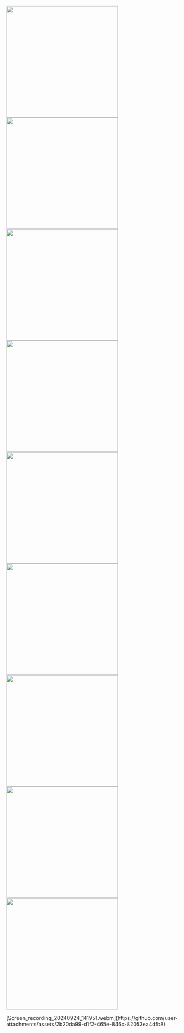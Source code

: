 <p>
   <img src = "https://github.com/user-attachments/assets/16ddc9b3-2e15-4db2-8bf7-e1867c9e61ac" width = "300"/>
   <img src = "https://github.com/user-attachments/assets/b2eee0df-9c02-4fad-9344-2766a5d85f54" width = "300"/>
   <img src = "https://github.com/user-attachments/assets/47282577-d9fd-4164-9e1b-baf5699ecfa4" width = "300"/>
   <img src = "https://github.com/user-attachments/assets/094eb98c-deb2-449b-b3e4-000afc7ba4df" width = "300"/>
   <img src = "https://github.com/user-attachments/assets/1f7562fd-5553-4876-b338-94cca6f96cbb" width = "300"/>
   <img src = "https://github.com/user-attachments/assets/58aa6c71-d3cc-47d9-a2fd-c60c85c6937c" width = "300"/>
   <img src = "https://github.com/user-attachments/assets/1e8fc8e2-b47e-43d4-a7f6-25fd1a384a33" width = "300"/>
   <img src = "https://github.com/user-attachments/assets/34343c40-1c08-4a33-90b7-03400b872b36" width = "300"/>
   <img src = "https://github.com/user-attachments/assets/9c812ed7-254e-4945-ad16-ce6424e1e8a4" width = "300"/>
</p>
[Screen_recording_20240924_141951.webm](https://github.com/user-attachments/assets/2b20da99-d1f2-465e-846c-82053ea4dfb8)
